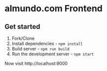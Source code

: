 # almundo.com Frontend

## Get started

1. Fork/Clone
1. Install dependencies - `npm install`
1. Build server - `npm run build`
1. Run the development server - `npm start`

Now visit http://localhost:9000
